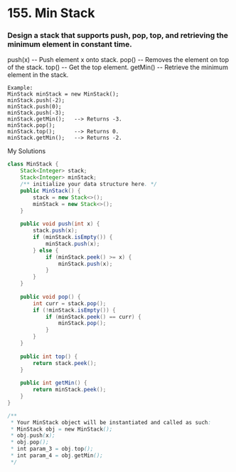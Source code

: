 # 155. Min Stack

### Design a stack that supports push, pop, top, and retrieving the minimum element in constant time.

push(x) -- Push element x onto stack.
pop() -- Removes the element on top of the stack.
top() -- Get the top element.
getMin() -- Retrieve the minimum element in the stack.

```
Example:
MinStack minStack = new MinStack();
minStack.push(-2);
minStack.push(0);
minStack.push(-3);
minStack.getMin();   --> Returns -3.
minStack.pop();
minStack.top();      --> Returns 0.
minStack.getMin();   --> Returns -2.
```


My Solutions
```java
class MinStack {
    Stack<Integer> stack;
    Stack<Integer> minStack;
    /** initialize your data structure here. */
    public MinStack() {
        stack = new Stack<>();
        minStack = new Stack<>();    
    }
    
    public void push(int x) {
        stack.push(x);
        if (minStack.isEmpty()) {
            minStack.push(x);
        } else {
            if (minStack.peek() >= x) {
                minStack.push(x);
            }
        }
    }
    
    public void pop() {
        int curr = stack.pop();
        if (!minStack.isEmpty()) {
            if (minStack.peek() == curr) {
                minStack.pop();
            }            
        }
    }
    
    public int top() {
        return stack.peek();
    }
    
    public int getMin() {
        return minStack.peek();
    }
}

/**
 * Your MinStack object will be instantiated and called as such:
 * MinStack obj = new MinStack();
 * obj.push(x);
 * obj.pop();
 * int param_3 = obj.top();
 * int param_4 = obj.getMin();
 */
```

